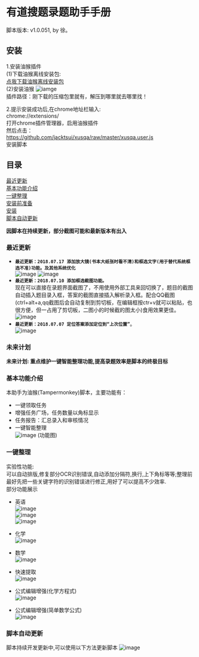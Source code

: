 # 有道搜题录题助手手册
脚本版本: v1.0.051, by 徐。<br>

## 安装

1.安装油猴插件  
(1)下载油猴离线安装包:  
[点我下载油猴离线安装包](http://pde64pw8u.bkt.clouddn.com/tm.zip)  
(2)安装油猴 
![iamge](./crxhelp.png)  
插件路径：刚下载的压缩包里就有，解压到哪里就去哪里找！  


2.提示安装成功后,在chrome地址栏输入:  
chrome://extensions/  
打开chrome插件管理器，启用油猴插件  
然后点击：  
https://github.com/jacktsui/xusqa/raw/master/xusqa.user.js  
安装脚本  



## 目录  
[最近更新](#最近更新)  
[基本功能介绍](#基本功能介绍)  
[一键整理](#一键整理)  
[安装前准备](#安装前准备)  
[安装](#安装)  
[脚本自动更新](#脚本自动更新)  

**因脚本在持续更新，部分截图可能和最新版本有出入**

### 最近更新
- **`最近更新：2018.07.17 添加放大镜(书本大纸张时看不清)和框选文字(用于替代系统框选不准)功能。及其他系统优化`**    
![image](./qinput.png)
![image](./glass.png)
- **`最近更新：2018.07.10 添加框选截图功能。`**  
现在可以直接在录题界面截图了，不用使用外部工具来回切换了，题目的截图自动插入题目录入框，答案的截图直接插入解析录入框。配合QQ截图(ctrl+alt+a,qq截图后会自动复制到剪切板，在编辑框按ctr+v就可以粘贴，也很方便，但一占用了剪切板，二图小的时候截的图太小)食用效果更佳。  
![image](./snap.png)
- **`最近更新：2018.07.07 定位答案添加定位到“上次位置”`**。  
![image](./locateanswer.png)

### 未来计划
**未来计划: 重点维护一键智能整理功能,提高录题效率是脚本的终极目标**

### 基本功能介绍
本助手为油猴(Tampermonkey)脚本，主要功能有：
- 一键领取任务
- 增强任务广场，任务数量以角标显示
- 任务报告：汇总录入和审核情况
- 一键智能整理  
![image](./feature.png)
(功能图)

### 一键整理
实验性功能:  
可以自动排版,修复部分OCR识别错误,自动添加分隔符,换行,上下角标等等;整理前最好先把一些关键字符的识别错误进行修正,用好了可以提高不少效率.  
部分功能展示
- 英语  
![image](./english1.gif)  
![image](./english2.gif)  
![image](./english3.gif)

- 化学  
![image](./chemistry1.gif)

- 数学  
![image](./math1.gif)

- 快速提取  
![image](./split1.gif)

- 公式编辑增强(化学方程式)  
![image](./kfe1.gif)


- 公式编辑增强(简单数学公式)  
![image](./kfe2.gif)

### 脚本自动更新

脚本持续开发更新中,可以使用以下方法更新脚本
![image](./update.png)